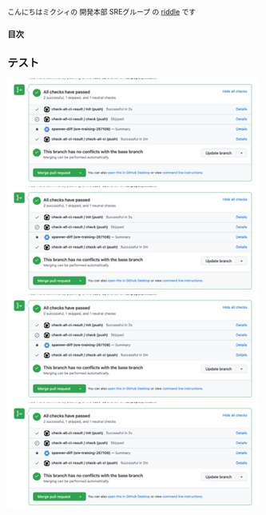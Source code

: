 
こんにちはミクシィの 開発本部 SREグループ の [riddle](https://twitter.com/riddle_tec) です

### 目次

## テスト

![picture 3](images/af3fb978971714b019524f3539f344eab21df8670783523d681b6790068ed128.png)
![picture 3](images/af3fb978971714b019524f3539f344eab21df8670783523d681b6790068ed128.png)
![picture 3](images/af3fb978971714b019524f3539f344eab21df8670783523d681b6790068ed128.png)
![picture 4](images/af3fb978971714b019524f3539f344eab21df8670783523d681b6790068ed128.png)
